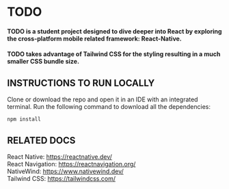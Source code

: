 # **TODO**

#### TODO is a student project designed to dive deeper into React by exploring the cross-platform mobile related framework: React-Native.

#### TODO takes advantage of Tailwind CSS for the styling resulting in a much smaller CSS bundle size.

## **INSTRUCTIONS TO RUN LOCALLY**

Clone or download the repo and open it in an IDE with an integrated terminal. Run the following command to download all the dependencies:

```
npm install

```

## **RELATED DOCS**

React Native: https://reactnative.dev/ <br>
React Navigation: https://reactnavigation.org/ <br>
NativeWind: https://www.nativewind.dev/ <br>
Tailwind CSS: https://tailwindcss.com/ <br>
